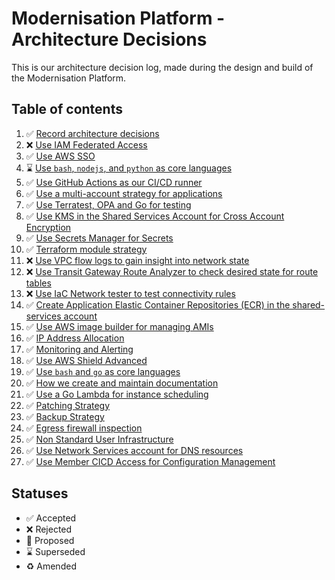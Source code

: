 # Modernisation Platform - Architecture Decisions

This is our architecture decision log, made during the design and build of the Modernisation Platform.

## Table of contents

1. ✅ [Record architecture decisions](0001-record-architecture-decisions.md)
1. ❌ [Use IAM Federated Access](0002-use-iam-federated-access.md)
1. ✅ [Use AWS SSO](0003-use-aws-sso.md)
1. ⌛️ [Use `bash`, `nodejs`, and `python` as core languages](0004-use-bash-node-python-as-core-languages.md)
1. ✅ [Use GitHub Actions as our CI/CD runner](0005-use-github-actions.md)
1. ✅ [Use a multi-account strategy for applications](0006-use-a-multi-account-strategy-for-applications.md)
1. ✅ [Use Terratest, OPA and Go for testing](0007-use-terratest-opa-and-go-for-testing.md)
1. ✅ [Use KMS in the Shared Services Account for Cross Account Encryption](0008-use-kms-in-shared-services-for-cross-account-encryption.md)
1. ✅ [Use Secrets Manager for Secrets](0009-use-secrets-manager-for-secrets.md)
1. ✅ [Terraform module strategy](0010-terraform-module-strategy.md)
1. ❌ [Use VPC flow logs to gain insight into network state](0011-use-vpc-flow-logs-to-gain-insight-into-network-state.md)
1. ❌ [Use Transit Gateway Route Analyzer to check desired state for route tables](0012-use-tgw-route-analyzer-to-check-desired-state-for-route-tables.md)
1. ❌ [Use IaC Network tester to test connectivity rules](0013-use-iac-network-tester-to-test-connectivity-rules.md)
1. ✅ [Create Application Elastic Container Repositories (ECR) in the shared-services account](0014-create-ecr-in-the-shared-services-account.md)
1. ✅ [Use AWS image builder for managing AMIs](0015-use-aws-image-builder-for-managing-amis.md)
1. ✅ [IP Address Allocation](0016-ip-address-range-allocation.md)
1. ✅ [Monitoring and Alerting](0017-monitoring-and-alerting.md)
1. ✅ [Use AWS Shield Advanced](0018-use-aws-shield-advanced.md)
1. ✅ [Use `bash` and `go` as core languages](0019-use-bash-go-as-core-languages.md)
1. ✅ [How we create and maintain documentation](0020-how-we-create-and-maintain-documentation.md)
1. ✅ [Use a Go Lambda for instance scheduling](0021-use-a-go-lambda-for-instance-scheduling.md)
1. ✅ [Patching Strategy](0022-patching-strategy.md)
1. ✅ [Backup Strategy](0023-backup-strategy.md)
1. ✅ [Egress firewall inspection](0024-egress-traffic-inspection.md)
1. ✅ [Non Standard User Infrastructure](0025-non-standard-user-infrastructure.md)
1. ✅ [Use Network Services account for DNS resources](0026-use-network-services-account-for-dns.md)
1. ✅ [Use Member CICD Access for Configuration Management](0027-use-member-cicd-access-for-configuration-management.md)

## Statuses

- ✅ Accepted
- ❌ Rejected
- 🤔 Proposed
- ⌛️ Superseded
- ♻️ Amended

